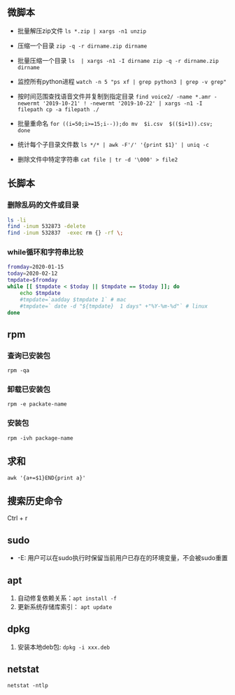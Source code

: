 ## 微脚本

* 批量解压zip文件
   `ls *.zip | xargs -n1 unzip`
* 压缩一个目录 
  `zip -q -r dirname.zip dirname`
* 批量压缩一个目录 
   `ls  | xargs -n1 -I dirname zip -q -r dirname.zip dirname`
* 监控所有python进程 
  `watch -n 5 "ps xf | grep python3 | grep -v grep"`
* 按时间范围查找语音文件并复制到指定目录
  `find voice2/ -name *.amr -newermt '2019-10-21' ! -newermt '2019-10-22' | xargs -n1 -I filepath cp -a filepath ./`

* 批量重命名
  `for ((i=50;i>=15;i--));do mv  $i.csv  $(($i+1)).csv; done`
* 统计每个子目录文件数
  `ls */* | awk -F'/' '{print $1}' | uniq -c`

* 删除文件中特定字符串
 `cat file | tr -d '\000' > file2`


## 长脚本

### 删除乱码的文件或目录

```bash
ls -li
find -inum 532873 -delete
find -inum 532837  -exec rm {} -rf \;
```

### while循环和字符串比较
```bash
fromday=2020-01-15
today=2020-02-12
tmpdate=$fromday
while [[ $tmpdate < $today || $tmpdate == $today ]]; do
    echo $tmpdate
    #tmpdate=`aadday $tmpdate 1` # mac
 	#tmpdate=` date -d "${tmpdate}  1 days" +"%Y-%m-%d"` # linux
done 
```

## rpm

### 查询已安装包
```
rpm -qa
```
### 卸载已安装包

```
rpm -e packate-name
```

### 安装包
```
rpm -ivh package-name
```

## 求和
```
awk '{a+=$1}END{print a}'
```

## 搜索历史命令

Ctrl + r

## sudo

* -E: 用户可以在sudo执行时保留当前用户已存在的环境变量，不会被sudo重置

## apt 

1. 自动修复依赖关系：`apt install -f`
2. 更新系统存储库索引： `apt update`

## dpkg 

1. 安装本地deb包: `dpkg -i xxx.deb`

## netstat

```
netstat -ntlp
```
